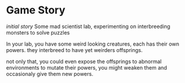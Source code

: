 # Game Story
_initial story_
Some mad scientist lab, experimenting on interbreeding monsters to solve puzzles 

In your lab, you have some weird looking creatures, each has their own powers. they interbreed to have yet weirders offsprings. 

not only that, you could even expose the offsprings to abnormal environments to mutate their powers, you might weaken them and occasionaly give them new powers.

